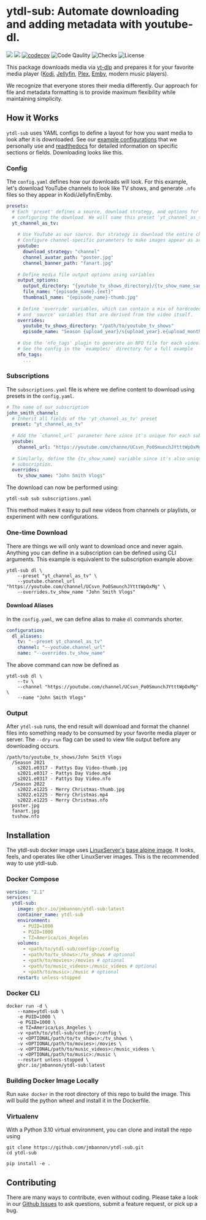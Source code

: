 # ytdl-sub: Automate downloading and adding metadata with youtube-dl.
[<img src="https://img.shields.io/badge/readthedocs-link-blue?logo=readthedocs">](https://ytdl-sub.readthedocs.io/en/latest/index.html)
[<img src="https://img.shields.io/discord/994270357957648404?logo=Discord">](https://discord.gg/v8j9RAHb4k)
[![codecov](https://img.shields.io/codecov/c/github/jmbannon/ytdl-sub)](https://app.codecov.io/gh/jmbannon/ytdl-sub)
![Code Qaulity](https://img.shields.io/badge/pylint-10%2F10-brightgreen)
![Checks](https://img.shields.io/github/checks-status/jmbannon/ytdl-sub/master)
![License](https://img.shields.io/github/license/jmbannon/ytdl-sub?color=blue)

This package downloads media via 
[yt-dlp](https://github.com/yt-dlp/yt-dlp)
and prepares it for your favorite media player
([Kodi](https://github.com/xbmc/xbmc), 
[Jellyfin](https://github.com/jellyfin/jellyfin), 
[Plex](https://github.com/plexinc/pms-docker),
[Emby](https://github.com/plexinc/pms-docker),
modern music players).

We recognize that everyone stores their 
media differently. Our approach for file and metadata formatting is to provide
maximum flexibility while maintaining simplicity.

## How it Works
`ytdl-sub` uses YAML configs to define a layout for how you want media to look
after it is downloaded. See our
[example configurations](https://github.com/jmbannon/ytdl-sub/tree/master/examples)
that we personally use and
[readthedocs](https://ytdl-sub.readthedocs.io/en/latest/config.html#)
for detailed information on specific sections or fields. Downloading looks like this.

### Config
The `config.yaml` defines how our downloads will look. For this example, let's
download YouTube channels to look like TV shows, and generate `.nfo` files
so they appear in Kodi/Jellyfin/Emby.

```yaml
presets:
  # Each 'preset' defines a source, download strategy, and options for
  # configuring the download. We will name this preset 'yt_channel_as_tv'
  yt_channel_as_tv:
    
    # Use YouTube as our source. Our strategy is download the entire channel.
    # Configure channel-specific parameters to make images appear as artwork
    youtube:
      download_strategy: "channel"
      channel_avatar_path: "poster.jpg"
      channel_banner_path: "fanart.jpg"
    
    # Define media file output options using variables
    output_options:
      output_directory: "{youtube_tv_shows_directory}/{tv_show_name_sanitized}"
      file_name: "{episode_name}.{ext}"
      thumbnail_name: "{episode_name}-thumb.jpg"
    
    # Define 'override' variables, which can contain a mix of hardcoded strings
    # and 'source' variables that are derived from the video itself.
    overrides:
      youtube_tv_shows_directory: "/path/to/youtube_tv_shows"
      episode_name: "Season {upload_year}/s{upload_year}.e{upload_month_padded}{upload_day_padded} - {title_sanitized}"
     
    # Use the 'nfo_tags' plugin to generate an NFO file for each video.
    # See the config in the `examples/` directory for a full example
    nfo_tags:
      ...
```

### Subscriptions
The `subscriptions.yaml` file is where we define content to download using
presets in the `config.yaml`.
```yaml
# The name of our subscription
john_smith_channel:
  # Inherit all fields of the 'yt_channel_as_tv' preset
  preset: "yt_channel_as_tv"
  
  # Add the `channel_url` parameter here since it's unique for each subscription
  youtube:
    channel_url: "https://youtube.com/channe/UCsvn_Po0SmunchJYtttWpOxMg"
    
  # Similarly, define the {tv_show_name} variable since it's also unique to each
  # subscription.
  overrides:
    tv_show_name: "John Smith Vlogs"
```
The download can now be performed using:
```shell
ytdl-sub sub subscriptions.yaml
```
This method makes it easy to pull new videos from channels or playlists, or
experiment with new configurations.

### One-time Download
There are things we will only want to download once and never again. Anything
you can define in a subscription can be defined using CLI arguments. This
example is equivalent to the subscription example above:
```shell
ytdl-sub dl \
    --preset "yt_channel_as_tv" \
    --youtube.channel_url "https://youtube.com/channel/UCsvn_Po0SmunchJYtttWpOxMg" \
    --overrides.tv_show_name "John Smith Vlogs"
```

#### Download Aliases
In the `config.yaml`, we can define alias to make `dl` commands shorter.
```yaml
configuration:
  dl_aliases:
    tv: "--preset yt_channel_as_tv"
    channel: "--youtube.channel_url"
    name: "--overrides.tv_show_name"
```
The above command can now be defined as
```shell
ytdl-sub dl \
    --tv \
    --channel "https://youtube.com/channel/UCsvn_Po0SmunchJYtttWpOxMg" \
    --name "John Smith Vlogs"
```

### Output
After `ytdl-sub` runs, the end result will download and format the channel
files into something ready to be consumed by your favorite media player or
server. The `--dry-run` flag can be used to view file output before any downloading occurs.
```
/path/to/youtube_tv_shows/John Smith Vlogs
  /Season 2021
    s2021.e0317 - Pattys Day Video-thumb.jpg
    s2021.e0317 - Pattys Day Video.mp4
    s2021.e0317 - Pattys Day Video.nfo
  /Season 2022
    s2022.e1225 - Merry Christmas-thumb.jpg
    s2022.e1225 - Merry Christmas.mp4
    s2022.e1225 - Merry Christmas.nfo
  poster.jpg
  fanart.jpg
  tvshow.nfo
```

## Installation

The ytdl-sub docker image uses
[LinuxServer's](https://www.linuxserver.io/)
[base alpine image](https://github.com/linuxserver/docker-baseimage-alpine).
It looks, feels, and operates like other LinuxServer images. This is the 
recommended way to use ytdl-sub.

### Docker Compose
```yaml
version: "2.1"
services:
  ytdl-sub:
    image: ghcr.io/jmbannon/ytdl-sub:latest
    container_name: ytdl-sub
    environment:
      - PUID=1000
      - PGID=1000
      - TZ=America/Los_Angeles
    volumes:
      - <path/to/ytdl-sub/config>:/config
      - <path/to/tv_shows>:/tv_shows # optional
      - <path/to/movies>:/movies # optional
      - <path/to/music_videos>:/music_videos # optional
      - <path/to/music>:/music # optional
    restart: unless-stopped
```
### Docker CLI
```commandline
docker run -d \
    --name=ytdl-sub \
    -e PUID=1000 \
    -e PGID=1000 \
    -e TZ=America/Los_Angeles \
    -v <path/to/ytdl-sub/config>:/config \
    -v <OPTIONAL/path/to/tv_shows>:/tv_shows \
    -v <OPTIONAL/path/to/movies>:/movies \
    -v <OPTIONAL/path/to/music_videos>:/music_videos \
    -v <OPTIONAL/path/to/music>:/music \
    --restart unless-stopped \
    ghcr.io/jmbannon/ytdl-sub:latest
```

### Building Docker Image Locally
Run `make docker` in the root directory of this repo to build the image. This
will build the python wheel and install it in the Dockerfile.

### Virtualenv
With a Python 3.10 virtual environment, you can clone and install the repo using
```commandline
git clone https://github.com/jmbannon/ytdl-sub.git
cd ytdl-sub

pip install -e .
```

## Contributing
There are many ways to contribute, even without coding. Please take a look in
our [Github Issues](https://github.com/jmbannon/ytdl-sub/issues) to ask
questions, submit a feature request, or pick up a bug.
